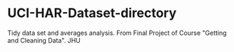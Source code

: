 # UCI-HAR-Dataset-directory
Tidy data set and averages analysis. From Final Project of Course "Getting and Cleaning Data". JHU
